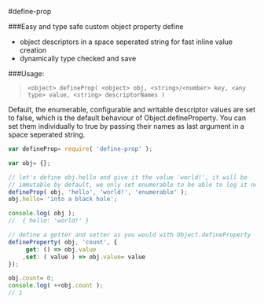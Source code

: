 #define-prop

###Easy and type safe custom object property define

- object descriptors in a space seperated string for fast inline value creation
- dynamically type checked and save



###Usage:

> `<object> defineProp( <object> obj, <string>/<number> key, <any type> value, <string> descriptorNames )`


Default, the enumerable, configurable and writable descriptor values are set to false, which is the default behaviour of Object.defineProperty. You can set them individually to true by passing their names as last argument in a space seperated string.


```javascript
var defineProp= require( 'define-prop' );

var obj= {};

// let's define obj.hello and give it the value 'world!', it will be 
// immutable by default, we only set enumerable to be able to log it now
defineProp( obj, 'hello', 'world!', 'enumerable' );
obj.hello= 'into a black hole';

console.log( obj );
//	{ hello: 'world!' }

// define a getter and setter as you would with Object.defineProperty
defineProperty( obj, 'count', {
	 get: () => obj.value
	,set: ( value ) => obj.value= value
});

obj.count= 0;
console.log( ++obj.count );
// 1
```


